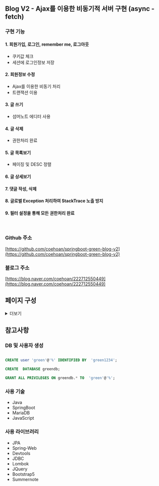 
## Blog V2 - Ajax를 이용한 비동기적 서버 구현 (async - fetch)

### 구현 기능
#### 1. 회원가입, 로그인, remember me, 로그아웃
- 쿠키값 체크 
- 세션에 로그인정보 저장
#### 2. 회원정보 수정
- Ajax를 이용한 비동기 처리
- 트랜잭션 이용
#### 3. 글 쓰기
- 섬머노트 에디터 사용
#### 4. 글 삭제
- 권한처리 완료
#### 5. 글 목록보기
- 페이징 및 DESC 정렬
#### 6. 글 상세보기
#### 7. 댓글 작성, 삭제
#### 8. 글로벌 Exception 처리하여 StackTrace 노출 방지
#### 9. 필터 설정을 통해 모든 권한처리 완료
<br>

### Github 주소
[https://github.com/coehoan/springboot-green-blog-v2](https://github.com/coehoan/springboot-green-blog-v2)

### 블로그 주소
[https://blog.naver.com/coehoan/222712550449](https://blog.naver.com/coehoan/222712550449)
<br>


## 페이지 구성

<details>
<summary>더보기</summary>

### 기본화면
![image](https://user-images.githubusercontent.com/97711652/166662166-cc05a40c-c4ef-41e2-9a9c-432fe62f9cab.png)

### 회원가입 페이지
![image](https://user-images.githubusercontent.com/97711652/166662246-4436ae30-d2d3-4d2c-ade2-67100424d759.png)

### 로그인 후
![image](https://user-images.githubusercontent.com/97711652/166662361-9dcf90da-65f7-4761-aded-1e2a7b9d000f.png)

### 회원정보 페이지
![image](https://user-images.githubusercontent.com/97711652/166662422-7fb6bcdc-452d-43d9-ac2c-c423ccfcfa52.png)

### 회원정보 수정 후
![image](https://user-images.githubusercontent.com/97711652/166662500-e7a908a5-c6b9-40b7-b500-e819071805b8.png)

### 글쓰기 페이지
![image](https://user-images.githubusercontent.com/97711652/166662601-3dff2eba-181a-4989-a9a6-a48e2449c228.png)

### 글 목록 페이징(최신순)
![image](https://user-images.githubusercontent.com/97711652/166662687-aa22fc86-03d6-408f-b1d9-476e75ddd824.png)

### 글 상세보기(권한체크 후 수정, 삭제버튼 제공)
![image](https://user-images.githubusercontent.com/97711652/166662778-500e6e9d-fdba-4c79-adab-f81296b6b832.png)
![image](https://user-images.githubusercontent.com/97711652/166662746-b08783d1-e232-4c4e-bd09-62cafdcade62.png)


### 글 삭제
![image](https://user-images.githubusercontent.com/97711652/166662880-b33246c4-091c-4223-99a4-0dcfbc32147e.png)

### 댓글 작성
![image](https://user-images.githubusercontent.com/97711652/166662937-24596cd3-2abf-43f0-9e8c-5f2e3d32a7d8.png)

### 댓글삭제 (권한처리) 
![image](https://user-images.githubusercontent.com/97711652/166662982-11f5bbae-6fef-411e-89c5-10db6098bd68.png)
![image](https://user-images.githubusercontent.com/97711652/166663027-2b8a5104-9ce5-424b-ba86-45e34e0f014b.png)
</details>

## 참고사항

### DB 및 사용자 생성

```sql

CREATE user 'green'@'%' IDENTIFIED BY  'green1234';

CREATE  DATABASE greendb;

GRANT ALL PRIVILEGES ON greendb.* TO  'green'@'%';

```

### 사용 기술
- Java
- SpringBoot
- MariaDB
- JavaScript

 ### 사용 라이브러리
 - JPA
 - Spring-Web
 - Devtools
 - JDBC
 - Lombok
 - JQuery
 - Bootstrap5
 - Summernote